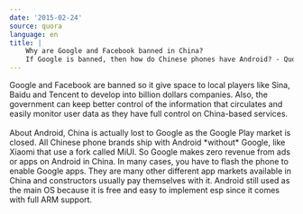 ```yaml
---
date: '2015-02-24'
source: quora
language: en
title: |
    Why are Google and Facebook banned in China?
    If Google is banned, then how do Chinese phones have Android? - Quora
---
```


Google and Facebook are banned so it give space to local players like
Sina, Baidu and Tencent to develop into billion dollars companies. Also,
the government can keep better control of the information that
circulates and easily monitor user data as they have full control on
China-based services.\
\
About Android, China is actually lost to Google as the Google Play
market is closed. All Chinese phone brands ship with Android \*without\*
Google, like Xiaomi that use a fork called MiUI. So Google makes zero
revenue from ads or apps on Android in China. In many cases, you have to
flash the phone to enable Google apps. They are many other different app
markets available in China and constructors usually pay themselves with
it. Android still used as the main OS because it is free and easy to
implement esp since it comes with full ARM support.
